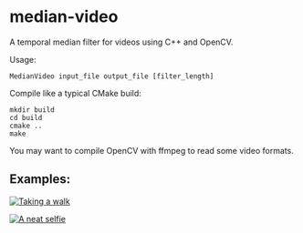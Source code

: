# median-video

A temporal median filter for videos using C++ and OpenCV.

Usage:

    MedianVideo input_file output_file [filter_length]

Compile like a typical CMake build:

    mkdir build
    cd build
    cmake ..
    make
    
You may want to compile OpenCV with ffmpeg to read some video formats.

## Examples:

[![Taking a walk](http://img.youtube.com/vi/7JFYpmh5AzI/0.jpg)](https://www.youtube.com/watch?v=7JFYpmh5AzI "Taking a walk")

[![A neat selfie](http://img.youtube.com/vi/bgFTej1457I/0.jpg)](https://www.youtube.com/watch?v=bgFTej1457I "A neat selfie")
